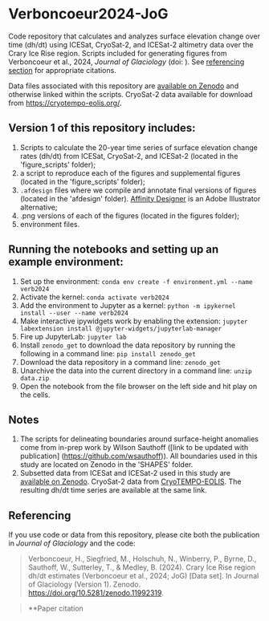 # Verboncoeur2024-JoG
Code repository that calculates and analyzes surface elevation change over time (dh/dt) using ICESat, CryoSat-2, and ICESat-2 altimetry data over the Crary Ice Rise region. Scripts included for generating figures from Verboncoeur et al., 2024, _Journal of Glaciology_ (doi: []()). See [referencing section](#referencing) for appropriate citations.

Data files associated with this repository are [available on Zenodo](https://doi.org/10.5281/zenodo.11992319) and otherwise linked within the scripts. CryoSat-2 data available for download from https://cryotempo-eolis.org/.

## Version 1 of this repository includes:
1. Scripts to calculate the 20-year time series of surface elevation change rates (dh/dt) from ICESat, CryoSat-2, and ICESat-2 (located in the 'figure_scripts' folder);
2. a script to reproduce each of the figures and supplemental figures (located in the 'figure_scripts' folder);
3. `.afdesign` files where we compile and annotate final versions of figures (located in the 'afdesign' folder). [Affinity Designer](https://affinity.serif.com/en-us/designer/) is an Adobe Illustrator alternative;
4. .png versions of each of the figures (located in the figures folder);
5. environment files.

## Running the notebooks and setting up an example environment: 

1. Set up the environment: `conda env create -f environment.yml --name verb2024`
2. Activate the kernel: `conda activate verb2024`
3. Add the environment to Jupyter as a kernel: `python -m ipykernel install --user --name verb2024`
4. Make interactive ipywidgets work by enabling the extension: `jupyter labextension install @jupyter-widgets/jupyterlab-manager`
5. Fire up JupyterLab: `jupyter lab`
6. Install `zenodo_get` to download the data repository by running the following in a command line: `pip install zenodo_get`
7. Download the data repository in a command line: `zenodo_get ` 
8. Unarchive the data into the current directory in a command line: `unzip data.zip`
9. Open the notebook from the file browser on the left side and hit play on the cells.

## Notes

1. The scripts for delineating boundaries around surface-height anomalies come from in-prep work by Wilson Sauthoff ([link to be updated with publication] (https://github.com/wsauthoff)). All boundaries used in this study are located on Zenodo in the 'SHAPES' folder. 
2. Subsetted data from ICESat and ICESat-2 used in this study are [available on Zenodo](https://doi.org/10.5281/zenodo.11992319). CryoSat-2 data from [CryoTEMPO-EOLIS](https://cryotempo-eolis.org/). The resulting dh/dt time series are available at the same link.

## Referencing

If you use code or data from this repository, please cite both the publication in _Journal of Glaciology_ and the code:

>Verboncoeur, H., Siegfried, M., Holschuh, N., Winberry, P., Byrne, D., Sauthoff, W., Sutterley, T., & Medley, B. (2024). Crary Ice Rise region dh/dt estimates (Verboncoeur et al., 2024; JoG) [Data set]. In Journal of Glaciology (Version 1). Zenodo. https://doi.org/10.5281/zenodo.11992319.

>**Paper citation
